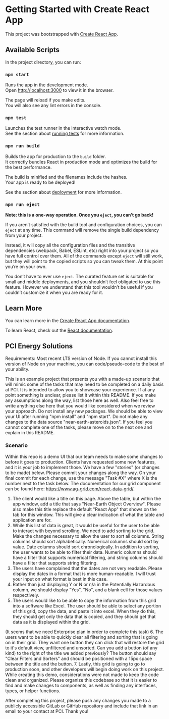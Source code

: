# Getting Started with Create React App

This project was bootstrapped with [Create React App](https://github.com/facebook/create-react-app).

## Available Scripts

In the project directory, you can run:

### `npm start`

Runs the app in the development mode.\
Open [http://localhost:3000](http://localhost:3000) to view it in the browser.

The page will reload if you make edits.\
You will also see any lint errors in the console.

### `npm test`

Launches the test runner in the interactive watch mode.\
See the section about [running tests](https://facebook.github.io/create-react-app/docs/running-tests) for more information.

### `npm run build`

Builds the app for production to the `build` folder.\
It correctly bundles React in production mode and optimizes the build for the best performance.

The build is minified and the filenames include the hashes.\
Your app is ready to be deployed!

See the section about [deployment](https://facebook.github.io/create-react-app/docs/deployment) for more information.

### `npm run eject`

**Note: this is a one-way operation. Once you `eject`, you can’t go back!**

If you aren’t satisfied with the build tool and configuration choices, you can `eject` at any time. This command will remove the single build dependency from your project.

Instead, it will copy all the configuration files and the transitive dependencies (webpack, Babel, ESLint, etc) right into your project so you have full control over them. All of the commands except `eject` will still work, but they will point to the copied scripts so you can tweak them. At this point you’re on your own.

You don’t have to ever use `eject`. The curated feature set is suitable for small and middle deployments, and you shouldn’t feel obligated to use this feature. However we understand that this tool wouldn’t be useful if you couldn’t customize it when you are ready for it.

## Learn More

You can learn more in the [Create React App documentation](https://facebook.github.io/create-react-app/docs/getting-started).

To learn React, check out the [React documentation](https://reactjs.org/).

## PCI Energy Solutions

Requirements: Most recent LTS version of Node. If you cannot install this version of Node on your machine, you can code/pseudo-code to the best of your ability.

This is an example project that presents you with a made-up scenario that will mimic some of the tasks that may need to be completed on a daily basis at PCI. It is intended to allow you to showcase your experience. If at any point something is unclear, please list it within this README. If you make any assumptions along the way, list those here as well. Also feel free to write anything else here that you would like considered when we review your approach. Do not install any new packages. We should be able to view your UI after running "npm install" and "npm start". Do not make any changes to the data source "near-earth-asteroids.json". If you feel you cannot complete one of the tasks, please move on to the next one and explain in this README.

### Scenario

Within this repo is a demo UI that our team needs to make some changes to before it goes to production. Clients have requested some new features, and it is your job to implement those. We have a few "stories" (or changes to be made) below. Please commit your changes along the way. On your final commit for each change, use the message "Task #X" where X is the number next to the task below. The documentation for our grid component can be found here: <https://www.ag-grid.com/react-data-grid/>.

1. The client would like a title on this page. Above the table, but within the app window, add a title that says "Near-Earth Object Overview". Please also make this title replace the default "React App" that shows on the tab for this window. This will give a clear indication of what the table and application are for.
2. While this list of data is great, it would be useful for the user to be able to interact with beyond scrolling. We need to add sorting to the grid. Make the changes necessary to allow the user to sort all columns. String columns should sort alphabetically. Numerical columns should sort by value. Date columns should sort chronologically. In addition to sorting, the user wants to be able to filter their data. Numeric columns should have a filter that supports numerical filtering, and string columns should have a filter that supports string filtering.
3. The users have complained that the dates are not very readable. Please display the dates in a format that is more human-readable. I will trust your input on what format is best in this case.
4. Rather than just displaying Y or N or n/a in the Potentially Hazardous column, we should display "Yes", "No", and a blank cell for those values respectively.
5. The users would like to be able to copy the information from this grid into a software like Excel. The user should be able to select any portion of this grid, copy the data, and paste it into excel. When they do this, they should get only the data that is copied, and they should get that data as it is displayed within the grid.

(It seems that we need Enterprise plan in order to complete this task)
6. The users want to be able to quickly clear all filtering and sorting that is going on in their grid. They want one button they can click that will restore the grid to it's default view, unfiltered and unsorted. Can you add a button (of any kind) to the right of the title we added previously? The button should say "Clear Filters and Sorters" and should be positioned with a 15px space between the title and the button.
7. Lastly, this grid is going to go to production soon, and other developers will begin doing work on this project. While creating this demo, considerations were not made to keep the code clean and organized. Please organize this codebase so that it is easier to find and make changes to components, as well as finding any interfaces, types, or helper functions.

After completing this project, please push any changes you made to a publicly accessible GitLab or GitHub repository and include that link in an email to your contact at PCI. Thank you!
